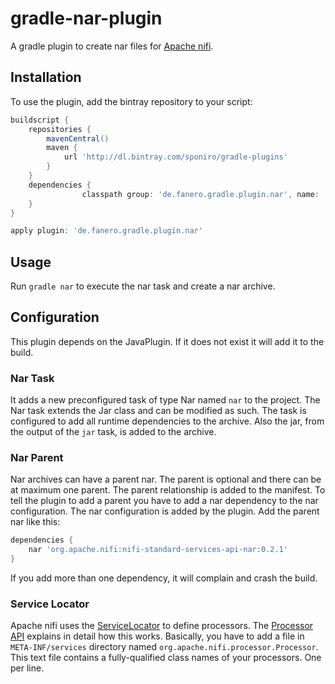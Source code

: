 # gradle-nar-plugin

A gradle plugin to create nar files for [Apache nifi](http://nifi.apache.org).

## Installation
To use the plugin, add the bintray repository to your script:

```groovy
buildscript {
    repositories {
        mavenCentral()
        maven {
            url 'http://dl.bintray.com/sponiro/gradle-plugins'
        }
    }
    dependencies {
                classpath group: 'de.fanero.gradle.plugin.nar', name: 'gradle-nar-plugin', version: '0.1'
    }
}

apply plugin: 'de.fanero.gradle.plugin.nar'
```
## Usage

Run `gradle nar` to execute the nar task and create a nar archive.

## Configuration

This plugin depends on the JavaPlugin. If it does not exist it will add it to the build.

### Nar Task
It adds a new preconfigured task of type Nar named `nar` to the project. The Nar task extends the Jar class and can be modified
as such. The task is configured to add all runtime dependencies to the archive. Also the jar, from the output of the `jar` task,
is added to the archive.

### Nar Parent
Nar archives can have a parent nar. The parent is optional and there can be at maximum one parent. The parent relationship
is added to the manifest. To tell the plugin to add a parent you have to add a nar dependency to the nar configuration.
The nar configuration is added by the plugin. Add the parent nar like this:

```groovy
dependencies {
    nar 'org.apache.nifi:nifi-standard-services-api-nar:0.2.1'
}
```

If you add more than one dependency, it will complain and crash the build.

### Service Locator

Apache nifi uses the [ServiceLocator](http://docs.oracle.com/javase/7/docs/api/java/util/ServiceLoader.html) to define processors. The [Processor API](https://nifi.apache.org/docs/nifi-docs/html/developer-guide.html#processor_api)
explains in detail how this works. Basically, you have to add a file in `META-INF/services` directory named
`org.apache.nifi.processor.Processor`. This text file contains a fully-qualified class names of your processors.
One per line.

